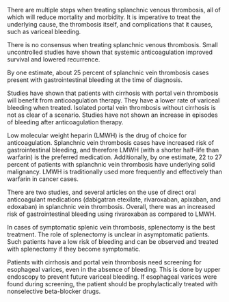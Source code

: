 There are multiple steps when treating splanchnic venous thrombosis, all of which will reduce mortality and morbidity. It is imperative to treat the underlying cause, the thrombosis itself, and complications that it causes, such as variceal bleeding.

There is no consensus when treating splanchnic venous thrombosis. Small uncontrolled studies have shown that systemic anticoagulation improved survival and lowered recurrence.

By one estimate, about 25 percent of splanchnic vein thrombosis cases present with gastrointestinal bleeding at the time of diagnosis.

Studies have shown that patients with cirrhosis with portal vein thrombosis will benefit from anticoagulation therapy. They have a lower rate of variceal bleeding when treated. Isolated portal vein thrombosis without cirrhosis is not as clear of a scenario. Studies have not shown an increase in episodes of bleeding after anticoagulation therapy.

Low molecular weight heparin (LMWH) is the drug of choice for anticoagulation. Splanchnic vein thrombosis cases have increased risk of gastrointestinal bleeding, and therefore LMWH (with a shorter half-life than warfarin) is the preferred medication. Additionally, by one estimate, 22 to 27 percent of patients with splanchnic vein thrombosis have underlying solid malignancy. LMWH is traditionally used more frequently and effectively than warfarin in cancer cases.

There are two studies, and several articles on the use of direct oral anticoagulant medications (dabigatran etexilate, rivaroxaban, apixaban, and edoxaban) in splanchnic vein thrombosis. Overall, there was an increased risk of gastrointestinal bleeding using rivaroxaban as compared to LMWH.

In cases of symptomatic splenic vein thrombosis, splenectomy is the best treatment. The role of splenectomy is unclear in asymptomatic patients. Such patients have a low risk of bleeding and can be observed and treated with splenectomy if they become symptomatic.

Patients with cirrhosis and portal vein thrombosis need screening for esophageal varices, even in the absence of bleeding. This is done by upper endoscopy to prevent future variceal bleeding. If esophageal varices were found during screening, the patient should be prophylactically treated with nonselective beta-blocker drugs.